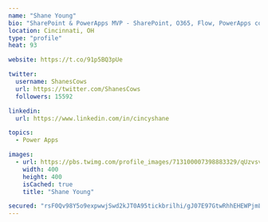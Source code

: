 ```yaml
---
name: "Shane Young"
bio: "SharePoint & PowerApps MVP - SharePoint, O365, Flow, PowerApps consulting? @PowerApps911 | Pure Snark? You found it."
location: Cincinnati, OH
type: "profile"
heat: 93

website: https://t.co/91p5BQ3pUe

twitter:
  username: ShanesCows
  url: https://twitter.com/ShanesCows
  followers: 15592

linkedin:
  url: https://www.linkedin.com/in/cincyshane

topics:
  - Power Apps

images:
  - url: https://pbs.twimg.com/profile_images/713100007398883329/qUzvsvQ3_400x400.jpg
    width: 400
    height: 400
    isCached: true
    title: "Shane Young"

secured: "rsF0Qv98Y5o9expwwjSwd2kJT0A95tickbrilhi/gJ07E97GtwRhhEHEWPjmLqLlqC3q0FJFBbJIuBSp3KjBKttXKNFnm0HRM7UIfPsm0en3Gv9qyaVaHSCykaouKnBZVzaP4YBDI3r5yT0f4Ky8Pkxxzf6Dm/pID7ie2eajn3wIojvUsklDQO1g2M6hcP86aJaY2tt/H/IglhTSPfJqHbEHFQYTGOI8NuqEvy25Aa6YYW1v7zMd9I2eIxyGKyzM0bMnH1/ESa/KgKbcIJ84Nkpp/XWdpr4XsDPju8UWP0TmYep8bYXlFQHU4EIW11LXo5czU5lmSjpbIQ1NuKhLBv64icjwOVxMOXTWm0Khq537WBjfAxSkpAEBMuAvtEFdELwIJuwUp4oM3N/CwzW1YJ1zjVQw7A1TlqPtvxLELrI=;wvm/EpL7wuLVgsCPzM3QqA=="
---
```


